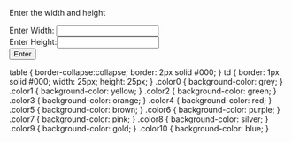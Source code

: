 <!doctype html>
<html>
	<head>
		<title>Lab 5</title>
		<script src="lab5.js"></script>
		<link rel="stylesheet" type="text/css" href="lab5.css">
	</head>
	<body>
		<div id="container">
			<p class="title">Enter the width and height</p>
			Enter Width: <input type="text" name="width" id="width"><br>
			Enter Height:<input type="text" name="height" id="height"><br>
			<button id="confirm" type="button" onclick="grabValues()">Enter</button><br>
			<div id="output">
			</div>
		</div>
	</body>
</html>


table {
	border-collapse:collapse;
	border: 2px solid #000;
}
td {
	border: 1px solid #000;
	width: 25px;
	height: 25px;
}
.color0 {
	background-color: grey;
}
.color1 {
	background-color: yellow;
}
.color2 {
	background-color: green;
}
.color3 {
	background-color: orange;
}
.color4 {
	background-color: red;
}
.color5 {
	background-color: brown;
}
.color6 {
	background-color: purple;
}
.color7 {
	background-color: pink;
}
.color8 {
	background-color: silver;
}
.color9 {
	background-color: gold;
}
.color10 {
	background-color: blue;
}
